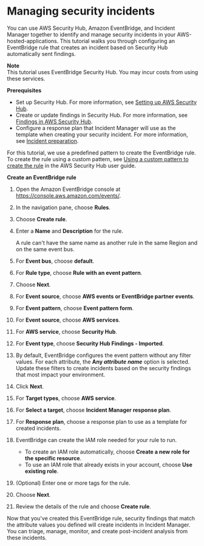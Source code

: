 # Managing security incidents<a name="tutorials-security"></a>

You can use AWS Security Hub, Amazon EventBridge, and Incident Manager together to identify and manage security incidents in your AWS\-hosted\-applications\. This tutorial walks you through configuring an EventBridge rule that creates an incident based on Security Hub automatically sent findings\.

**Note**  
This tutorial uses EventBridge Security Hub\. You may incur costs from using these services\.

**Prerequisites**
+ Set up Security Hub\. For more information, see [Setting up AWS Security Hub](https://docs.aws.amazon.com/securityhub/latest/userguide/securityhub-settingup.html)\.
+ Create or update findings in Security Hub\. For more information, see [Findings in AWS Security Hub](https://docs.aws.amazon.com/securityhub/latest/userguide/securityhub-findings.html)\.
+ Configure a response plan that Incident Manager will use as the template when creating your security incident\. For more information, see [Incident preparation](incident-response.md)\.

For this tutorial, we use a predefined pattern to create the EventBridge rule\. To create the rule using a custom pattern, see [Using a custom pattern to create the rule](https://docs.aws.amazon.com/securityhub/latest/userguide/securityhub-cwe-all-findings.html#securityhub-cwe-all-findings-custom-pattern) in the AWS Security Hub user guide\.

**Create an EventBridge rule**

1. Open the Amazon EventBridge console at [https://console\.aws\.amazon\.com/events/](https://console.aws.amazon.com/events/)\.

1. In the navigation pane, choose **Rules**\.

1. Choose **Create rule**\.

1. Enter a **Name** and **Description** for the rule\.

   A rule can't have the same name as another rule in the same Region and on the same event bus\.

1. For **Event bus**, choose **default**\.

1. For **Rule type**, choose **Rule with an event pattern**\.

1. Choose **Next**\.

1. For **Event source**, choose **AWS events or EventBridge partner events**\.

1. For **Event pattern**, choose **Event pattern form**\.

1. For **Event source**, choose **AWS services**\.

1. For **AWS service**, choose **Security Hub**\.

1. For **Event type**, choose **Security Hub Findings \- Imported**\.

1. By default, EventBridge configures the event pattern without any filter values\. For each attribute, the **Any *attribute name*** option is selected\. Update these filters to create incidents based on the security findings that most impact your environment\. 

1. Click **Next**\.

1. For **Target types**, choose **AWS service**\.

1. For **Select a target**, choose **Incident Manager response plan**\.

1. For **Response plan**, choose a response plan to use as a template for created incidents\.

1. EventBridge can create the IAM role needed for your rule to run\.
   + To create an IAM role automatically, choose **Create a new role for the specific resource**\.
   + To use an IAM role that already exists in your account, choose **Use existing role**\.

1. \(Optional\) Enter one or more tags for the rule\.

1. Choose **Next**\.

1. Review the details of the rule and choose **Create rule**\.

Now that you've created this EventBridge rule, security findings that match the attribute values you defined will create incidents in Incident Manager\. You can triage, manage, monitor, and create post\-incident analysis from these incidents\.